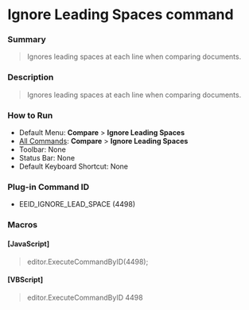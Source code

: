 # Ignore Leading Spaces command

### Summary

> Ignores leading spaces at each line when comparing documents.

### Description

> Ignores leading spaces at each line when comparing documents.

### How to Run

- Default Menu: **Compare** \> **Ignore Leading Spaces**
- [All Commands](../tools/all_commands): **Compare** \> **Ignore Leading Spaces**
- Toolbar: None
- Status Bar: None
- Default Keyboard Shortcut: None

### Plug-in Command ID

- EEID\_IGNORE\_LEAD\_SPACE (4498)

### Macros

#### \[JavaScript\]

> editor.ExecuteCommandByID(4498);

#### \[VBScript\]

> editor.ExecuteCommandByID 4498
